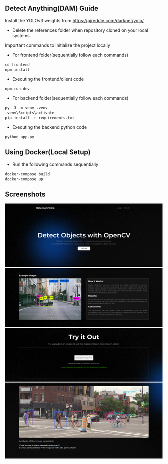## Detect Anything(DAM) Guide
Install the YOLOv3 weights from https://pjreddie.com/darknet/yolo/

- Delete the references folder when repository cloned on your local systems.

Important commands to initialize the project locally

- For frontend folder(sequentially follow each commands)
```
cd frontend
npm install
```
- Executing the frontend/client code
```
npm run dev
```
- For backend folder(sequentially follow each commands)
```
py -3 -m venv .venv
.venv\Scripts\activate
pip install -r requirements.txt
```
- Executing the backend python code
```
python app.py
```

## Using Docker(Local Setup)
- Run the following commands sequentially
```
docker-compose build
docker-compose up
```

## Screenshots

![App Screenshot](https://github.com/ayush9h/CISTUP-Web-Assignment/blob/main/references/Screenshot%202024-03-23%20171710.png)
![App Screenshot](https://github.com/ayush9h/CISTUP-Web-Assignment/blob/main/references/Screenshot%202024-03-23%20171719.png)
![App Screenshot](https://github.com/ayush9h/CISTUP-Web-Assignment/blob/main/references/Screenshot%202024-03-23%20171728.png)
![App Screenshot](https://github.com/ayush9h/CISTUP-Web-Assignment/blob/main/references/Screenshot%202024-03-23%20171740.png)

